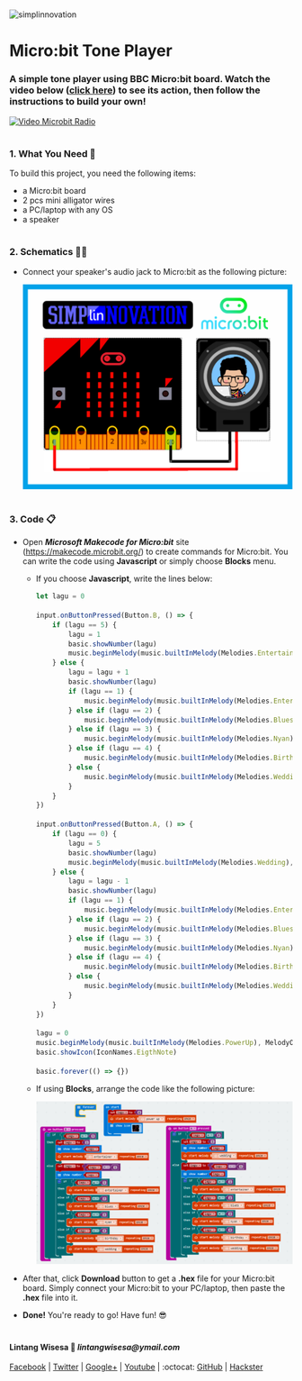 #

![simplinnovation](https://4.bp.blogspot.com/-f7YxPyqHAzY/WJ6VnkvE0SI/AAAAAAAADTQ/0tDQPTrVrtMAFT-q-1-3ktUQT5Il9FGdQCLcB/s350/simpLINnovation1a.png)

# Micro:bit Tone Player

### A simple tone player using BBC Micro:bit board. Watch the video below ([click here](https://www.youtube.com/watch?v=RIZr-OoMQIw)) to see its action, then follow the instructions to build your own!

[![Video Microbit Radio](https://img.youtube.com/vi/RIZr-OoMQIw/0.jpg)](https://www.youtube.com/watch?v=RIZr-OoMQIw)

#

### **1. What You Need** :gift:
To build this project, you need the following items:
- a Micro:bit board
- 2 pcs mini alligator wires
- a PC/laptop with any OS
- a speaker

#

### **2. Schematics** :wrench::hammer:

- Connect your speaker's audio jack to Micro:bit as the following picture:

    ![schematics](https://raw.githubusercontent.com/LintangWisesa/Microbit_Tone_Player/master/Schematics.png)

#

### **3. Code** :clipboard:
 
- Open __*Microsoft Makecode for Micro:bit*__ site (https://makecode.microbit.org/) to create commands for Micro:bit. You can write the code using __Javascript__ or simply choose __Blocks__ menu.

  - If you choose __Javascript__, write the lines below:

    ```javascript
    let lagu = 0

    input.onButtonPressed(Button.B, () => {
        if (lagu == 5) {
            lagu = 1
            basic.showNumber(lagu)
            music.beginMelody(music.builtInMelody(Melodies.Entertainer), MelodyOptions.Once)
        } else {
            lagu = lagu + 1
            basic.showNumber(lagu)
            if (lagu == 1) {
                music.beginMelody(music.builtInMelody(Melodies.Entertainer), MelodyOptions.Once)
            } else if (lagu == 2) {
                music.beginMelody(music.builtInMelody(Melodies.Blues), MelodyOptions.Once)
            } else if (lagu == 3) {
                music.beginMelody(music.builtInMelody(Melodies.Nyan), MelodyOptions.Once)
            } else if (lagu == 4) {
                music.beginMelody(music.builtInMelody(Melodies.Birthday), MelodyOptions.Once)
            } else {
                music.beginMelody(music.builtInMelody(Melodies.Wedding), MelodyOptions.Once)
            }
        }
    })

    input.onButtonPressed(Button.A, () => {
        if (lagu == 0) {
            lagu = 5
            basic.showNumber(lagu)
            music.beginMelody(music.builtInMelody(Melodies.Wedding), MelodyOptions.Once)
        } else {
            lagu = lagu - 1
            basic.showNumber(lagu)
            if (lagu == 1) {
                music.beginMelody(music.builtInMelody(Melodies.Entertainer), MelodyOptions.Once)
            } else if (lagu == 2) {
                music.beginMelody(music.builtInMelody(Melodies.Blues), MelodyOptions.Once)
            } else if (lagu == 3) {
                music.beginMelody(music.builtInMelody(Melodies.Nyan), MelodyOptions.Once)
            } else if (lagu == 4) {
                music.beginMelody(music.builtInMelody(Melodies.Birthday), MelodyOptions.Once)
            } else {
                music.beginMelody(music.builtInMelody(Melodies.Wedding), MelodyOptions.Once)
            }
        }
    })

    lagu = 0
    music.beginMelody(music.builtInMelody(Melodies.PowerUp), MelodyOptions.Once)
    basic.showIcon(IconNames.EigthNote)

    basic.forever(() => {})

    ```

  - If using __Blocks__, arrange the code like the following picture:

      ![blocks](https://raw.githubusercontent.com/LintangWisesa/Microbit_Tone_Player/master/Blocks.png)

- After that, click __Download__ button to get a __.hex__ file for your Micro:bit board. Simply connect your Micro:bit to your PC/laptop, then paste the __.hex__ file into it.

- __Done!__ You're ready to go! Have fun! :sunglasses: 

#

#### Lintang Wisesa :love_letter: _lintangwisesa@ymail.com_

[Facebook](https://www.facebook.com/lintangbagus) |
[Twitter](https://twitter.com/Lintang_Wisesa) |
[Google+](https://plus.google.com/u/0/+LintangWisesa1) |
[Youtube](https://www.youtube.com/user/lintangbagus) | 
:octocat: [GitHub](https://github.com/LintangWisesa) |
[Hackster](https://www.hackster.io/lintangwisesa)

